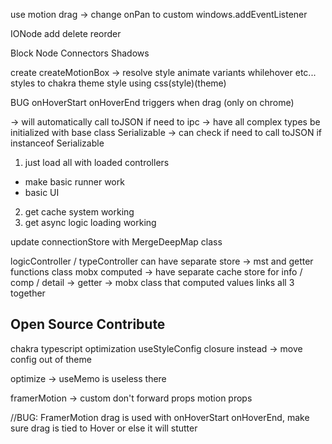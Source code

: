 use motion drag -> change onPan to custom windows.addEventListener

IONode add delete reorder

Block Node Connectors Shadows

create createMotionBox -> resolve style animate variants whilehover etc... styles to chakra theme style using css(style)(theme)

BUG onHoverStart onHoverEnd triggers when drag (only on chrome)

-> will automatically call toJSON if need to ipc
-> have all complex types be initialized with base class Serializable
-> can check if need to call toJSON if instanceof Serializable

1. just load all with loaded controllers

- make basic runner work
- basic UI

2. get cache system working
3. get async logic loading working

update connectionStore with MergeDeepMap class

logicController / typeController can have separate store -> mst and getter functions class mobx computed
-> have separate cache store for info / comp / detail
-> getter -> mobx class that computed values links all 3 together

## Open Source Contribute

chakra
typescript optimization
useStyleConfig closure instead -> move config out of theme

optimize -> useMemo is useless there

framerMotion -> custom don't forward props motion props

//BUG: FramerMotion drag is used with onHoverStart onHoverEnd, make sure drag is tied to Hover or else it will stutter
